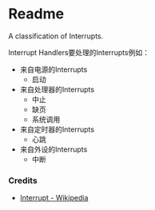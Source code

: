 # Readme
A classification of Interrupts.

Interrupt Handlers要处理的Interrupts例如：
- 来自电源的Interrupts
  - 启动
- 来自处理器的Interrupts
  - 中止
  - 缺页
  - 系统调用
- 来自定时器的Interrupts
  - 心跳
- 来自外设的Interrupts
  - 中断

### Credits
- [Interrupt - Wikipedia](https://en.wikipedia.org/wiki/Interrupt)

